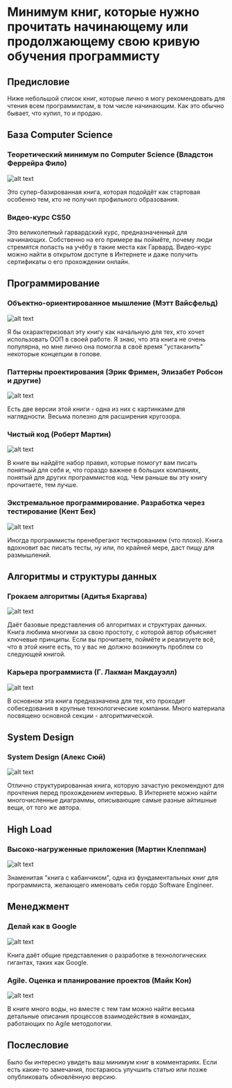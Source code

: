 # Минимум книг, которые нужно прочитать начинающему или продолжающему свою кривую обучения программисту

## Предисловие

Ниже небольшой список книг, которые лично я могу рекомендовать для чтения всем программистам, в том числе начинающим. Как это обычно бывает, что купил, то и продаю.

## База Computer Science

### Теоретический минимум по Computer Science (Владстон Феррейра Фило)

![alt text](book-cs-distilled.png)

Это супер-базированная книга, которая подойдёт как стартовая особенно тем, кто не получил профильного образования.

### Видео-курс CS50

Это великолепный гарвардский курс, предназначенный для начинающих. Собственно на его примере вы поймёте, почему люди стремятся попасть на учёбу в такие места как Гарвард. Видео-курс можно найти в открытом доступе в Интернете и даже получить сертификаты о его прохождении онлайн.

## Программирование

### Объектно-ориентированное мышление (Мэтт Вайсфельд)

![alt text](book-oop.png)

Я бы охарактеризовал эту книгу как начальную для тех, кто хочет использовать ООП в своей работе. Я знаю, что эта книга не очень популярна, но мне лично она помогла в своё время "устаканить" некоторые концепции в голове.

### Паттерны проектирования (Эрик Фримен, Элизабет Робсон и другие)

![alt text](book-patterns.png)

Есть две версии этой книги - одна из них с картинками для наглядности. Весьма полезно для расширения кругозора.

### Чистый код (Роберт Мартин)

![alt text](book-cc.png)

В книге вы найдёте набор правил, которые помогут вам писать понятный для себя и, что гораздо важнее в больших компаниях, понятый для других программистов код. Чем раньше вы эту книгу прочитаете, тем лучше.

### Экстремальное программирование. Разработка через тестирование (Кент Бек)

![alt text](book-tdd.png)

Иногда программисты пренебрегают тестированием (что плохо). Книга вдохновит вас писать тесты, ну или, по крайней мере, даст пищу для размышлений.

## Алгоритмы и структуры данных

### Грокаем алгоритмы (Адитья Бхаргава)

![alt text](book-ga.png)

Даёт базовые представления об алгоритмах и структурах данных. Книга любима многими за свою простоту, с которой автор объясняет ключевые принципы. Если вы прочитаете, поймёте и реализуете всё, что в этой книге есть, то у вас не должно возникнуть проблем со следующей книгой.

### Карьера программиста (Г. Лакман Макдауэлл)

![alt text](book-cci.png)

В основном эта книга предназначена для тех, кто проходит собеседования в крупные технологические компании. Много материала посвящено основной секции - алгоритмической.

## System Design

### System Design (Алекс Сюй)

![alt text](book-sd.png)

Отлично структурированная книга, которую зачастую рекомендуют для прочтения перед прохождением интервью. В Интернете можно найти многочисленные диаграммы, описывающие самые разные айтишные вещи, от того же автора.

## High Load

### Высоко-нагруженные приложения (Мартин Клеппман)

![alt text](book-ddia.png)

Знаменитая "книга с кабанчиком", одна из фундаментальных книг для программиста, желающего именовать себя гордо Software Engineer.

## Менеджмент

### Делай как в Google

![alt text](book-se-google.png)

Книга даёт общие представления о разработке в технологических гигантах, таких как Google.

### Agile. Оценка и планирование проектов (Майк Кон)

![alt text](book-agile.png)

В книге много воды, но вместе с тем там можно найти весьма детальные описания процессов взаимодействия в командах, работающих по Agile методологии.

## Послесловие

Было бы интересно увидеть ваш минимум книг в комментариях. Если есть какие-то замечания, постараюсь улучшить статью или позже опубликовать обновлённую версию.
